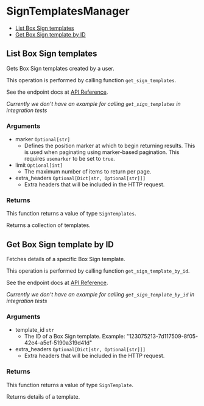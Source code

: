 # SignTemplatesManager


- [List Box Sign templates](#list-box-sign-templates)
- [Get Box Sign template by ID](#get-box-sign-template-by-id)

## List Box Sign templates

Gets Box Sign templates created by a user.

This operation is performed by calling function `get_sign_templates`.

See the endpoint docs at
[API Reference](https://developer.box.com/reference/get-sign-templates/).

*Currently we don't have an example for calling `get_sign_templates` in integration tests*

### Arguments

- marker `Optional[str]`
  - Defines the position marker at which to begin returning results. This is used when paginating using marker-based pagination.  This requires `usemarker` to be set to `true`.
- limit `Optional[int]`
  - The maximum number of items to return per page.
- extra_headers `Optional[Dict[str, Optional[str]]]`
  - Extra headers that will be included in the HTTP request.


### Returns

This function returns a value of type `SignTemplates`.

Returns a collection of templates.


## Get Box Sign template by ID

Fetches details of a specific Box Sign template.

This operation is performed by calling function `get_sign_template_by_id`.

See the endpoint docs at
[API Reference](https://developer.box.com/reference/get-sign-templates-id/).

*Currently we don't have an example for calling `get_sign_template_by_id` in integration tests*

### Arguments

- template_id `str`
  - The ID of a Box Sign template. Example: "123075213-7d117509-8f05-42e4-a5ef-5190a319d41d"
- extra_headers `Optional[Dict[str, Optional[str]]]`
  - Extra headers that will be included in the HTTP request.


### Returns

This function returns a value of type `SignTemplate`.

Returns details of a template.


